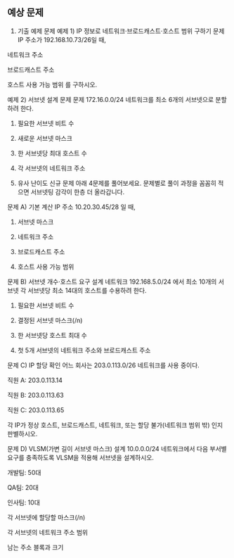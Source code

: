 <h2>예상 문제 </h2>


1. 기출 예제 문제
예제 1) IP 정보로 네트워크·브로드캐스트·호스트 범위 구하기
문제
IP 주소가 192.168.10.73/26일 때,

네트워크 주소

브로드캐스트 주소

호스트 사용 가능 범위
를 구하시오.


예제 2) 서브넷 설계 문제
문제
172.16.0.0/24 네트워크를 최소 6개의 서브넷으로 분할하려 한다.

1. 필요한 서브넷 비트 수

2. 새로운 서브넷 마스크

3. 한 서브넷당 최대 호스트 수

4. 각 서브넷의 네트워크 주소


2. 유사 난이도 신규 문제
아래 4문제를 풀어보세요. 문제별로 풀이 과정을 꼼꼼히 적으면 서브넷팅 감각이 한층 더 올라갑니다.

문제 A) 기본 계산 IP 주소 10.20.30.45/28 일 때,

1. 서브넷 마스크

2. 네트워크 주소

3. 브로드캐스트 주소

4. 호스트 사용 가능 범위

문제 B) 서브넷 개수·호스트 요구 설계
네트워크 192.168.5.0/24 에서 최소 10개의 서브넷 각 서브넷당 최소 14대의 호스트를 수용하려 한다.

1. 필요한 서브넷 비트 수

2. 결정된 서브넷 마스크(/n)

3. 한 서브넷당 호스트 최대 수

4. 첫 5개 서브넷의 네트워크 주소와 브로드캐스트 주소

문제 C) IP 할당 확인
어느 회사는 203.0.113.0/26 네트워크를 사용 중이다.

직원 A: 203.0.113.14

직원 B: 203.0.113.63

직원 C: 203.0.113.65

각 IP가 정상 호스트, 브로드캐스트, 네트워크, 또는 할당 불가(네트워크 범위 밖) 인지 판별하시오.

문제 D) VLSM(가변 길이 서브넷 마스크) 설계
10.0.0.0/24 네트워크에서 다음 부서별 요구를 충족하도록 VLSM을 적용해 서브넷을 설계하시오.

개발팀: 50대

QA팀: 20대

인사팀: 10대

각 서브넷에 할당할 마스크(/n)

각 서브넷의 네트워크 주소 범위

남는 주소 블록과 크기

